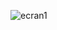 
![ecran1](https://user-images.githubusercontent.com/112189073/236200178-4a1cad29-1327-49ed-9609-9680d5b84f8d.png)
